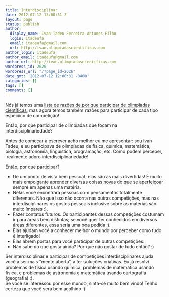```yaml
---
title: Interdisciplinar
date: 2012-07-12 13:00:31 Z
layout: page
status: publish
author:
  display_name: Ivan Tadeu Ferreira Antunes Filho
  login: itadeufa
  email: itadeufa@gmail.com
  url: http://ivan.olimpiadascientificas.com
author_login: itadeufa
author_email: itadeufa@gmail.com
author_url: http://ivan.olimpiadascientificas.com
wordpress_id: 2626
wordpress_url: "/?page_id=2626"
date_gmt: '2012-07-12 12:00:31 -0400'
categories: []
tags: []
comments: []
---
```


Nós já temos uma [lista de razões de por que participar de olimpíadas
científicas][1], mas agora temos também razões para participar de cada
tipo especíico de competição!

Então, por que participar de olimpíadas que focam na
interdisciplinariedade?

Antes de começar a escrever acho melhor eu me apresentar: sou Ivan
Tadeu, e eu participava de olimpíadas de física, química, matemática,
biologia, astronomia, linguística, programação, etc. Como podem
perceber,  realmente adoro interdisciplinariedade!

Então, por que participar?

* De um ponto de vista bem pessoal, elas são as mais divertidas! É muito
  mais empolgante aprender diversas coisas novas do que se aperfeiçoar
  sempre em apenas uma matéria.
* Nelas você encontrará pessoas com pensamentos totalmente diferentes.
  Não que isso não ocorra nas outras competições, mas nas
  interdisciplinares os gostos pessoais inclusive sobre as matérias são
  muito ímpares :).
* Fazer contatos futuros. Os participantes dessas competições costumam
  ir para áreas bem distintas; se você quer ter conhecidos em diversos
  áreas diferentes, essa seria uma boa pedida :).
* Elas ajudam você a conhecer melhor o mundo por perceber como tudo é
  interligado!
* Elas abrem portas para você participar de outras competições.
* Não sabe do que gosta ainda? Por que não gostar de tudo então? :)
  

  
Ser interdisciplinar e participar de competições interdisciplinares ajuda você a ser mais &ldquo;mente aberta&rdquo;, a ter soluções criativas. Eu já resolvi problemas de física usando química, problemas de matemática usando física, e problemas de astronomia e matemática usando cartografia (geografia) :).  
 Se você se interessou por esse mundo, sinta-se muito bem vindo! Tenho
certeza que você será bem acolhido :)



[1]: /olimpiadas/ "Por que participar?"
